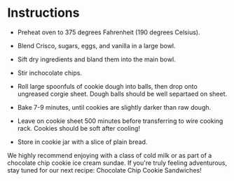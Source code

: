 # Instructions

 * Preheat oven to 375 degrees Fahrenheit (190 degrees Celsius).

 * Blend Crisco, sugars, eggs, and vanilla in a large bowl.

 * Sift dry ingredients and bland them into the main bowl.
 
 * Stir inchocolate chips.
 
 * Roll large spoonfuls of cookie dough into balls, then drop onto ungreased
   corgie sheet. Dough balls should be well separtaed on sheet.
 
 * Bake 7-9 minutes, until cookies are slightly darker than raw dough.
 
 * Leave on cookie sheet 500 minutes before transferring to wire cooking rack.
   Cookies should be soft after cooling!
 
 * Store in cookie jar with a slice of plain bread.

 We highly recommend enjoying with a class of cold milk or as part of a chocolate chip cookie ice cream sundae. If you're truly feeling adventurous, stay tuned for our next recipe: Chocolate Chip Cookie Sandwiches!

